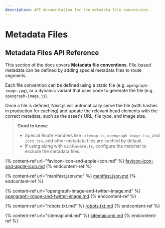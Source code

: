 ```yaml
---
description: API documentation for the metadata file conventions.
---
```


# Metadata Files

## Metadata Files API Reference

This section of the docs covers **Metadata file conventions**. File-based metadata can be defined by adding special metadata files to route segments.

Each file convention can be defined using a static file (e.g. `opengraph-image.jpg`), or a dynamic variant that uses code to generate the file (e.g. `opengraph-image.js`).

Once a file is defined, Next.js will automatically serve the file (with hashes in production for caching) and update the relevant head elements with the correct metadata, such as the asset's URL, file type, and image size.

> **Good to know**:
>
> * Special Route Handlers like `sitemap.ts`, `opengraph-image.tsx`, and `icon.tsx`, and other metadata files are cached by default.
> * If using along with `middleware.ts`, configure the matcher to exclude the metadata files.

{% content-ref url="favicon-icon-and-apple-icon.md" %}
[favicon-icon-and-apple-icon.md](favicon-icon-and-apple-icon.md)
{% endcontent-ref %}

{% content-ref url="manifest.json.md" %}
[manifest.json.md](manifest.json.md)
{% endcontent-ref %}

{% content-ref url="opengraph-image-and-twitter-image.md" %}
[opengraph-image-and-twitter-image.md](opengraph-image-and-twitter-image.md)
{% endcontent-ref %}

{% content-ref url="robots.txt.md" %}
[robots.txt.md](robots.txt.md)
{% endcontent-ref %}

{% content-ref url="sitemap.xml.md" %}
[sitemap.xml.md](sitemap.xml.md)
{% endcontent-ref %}


